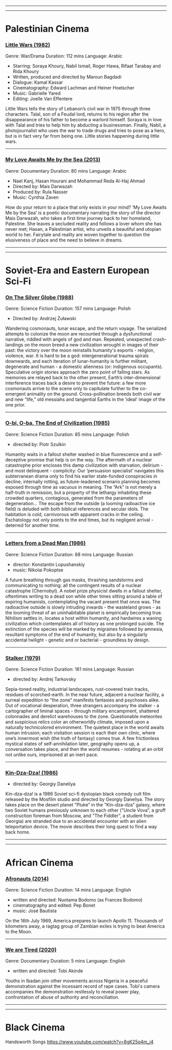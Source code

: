 
---------
---------

# Palestinian Cinema

### [Little Wars (1982)](https://vimeo.com/447295097)
Genre: War/Drama
Duration: 112 mins
Language: Arabic

- Starring: Soraya Khoury, Nabil Ismail, Roger Hawa, Rifaat Tarabay and Rida Khoury
- Written, produced and directed by Maroun Bagdadi
- Dialogue: Kamal Kassar
- Cinematography: Edward Lachman and Heiner Hoelscher
- Music: Gabrielle Yared
- Editing: Joelle Van Effentere

Little Wars tells the story of Lebanon’s civil war in 1975 through three characters. Talal, son of a Feudal lord, returns to his region after the disappearance of his father to become a warlord himself. Soraya is in love with Talal and tries to help him by abducting a businessman. Finally, Nabil, a photojournalist who uses the war to trade drugs and tries to pose as a hero, but is in fact very far from being one. Little stories happening during little wars.

-----------

### [My Love Awaits Me by the Sea (2013)](https://vimeo.com/442694097)
Genre: Documentary
Duration: 80 mins
Language: Arabic

- Nael Kanj, Hasan Hourani and Mohammad Reda Al-Haj Ahmad
- Directed by: Mais Darwazah
- Produced by: Rula Nasser
- Music: Cynthia Zaven

How do your return to a place that only exists in your mind? ‘My Love Awaits Me by the Sea’ is a poetic documentary narrating the story of the director Mais Darwazah, who takes a first time journey back to her homeland, Palestine. She leaves a secluded reality and follows a lover whom she has never met; Hasan, a Palestinian artist, who unveils a beautiful and utopian world to her. Fairytale and reality are woven together to question the elusiveness of place and the need to believe in dreams.

----------
----------

# Soviet-Era and Eastern European Sci-Fi

### [On The Silver Globe (1988)](http://exmilitai.re/film.html) 
Genre: Science Fiction
Duration: 157 mins
Language: Polish

- Directed by: Andrzej Żuławski

Wandering cosmonauts, lunar escape, and the return voyage. The serialized attempts to colonize the moon are recounted through a dysfunctional narrative, riddled with angels of god and man. Repeated, unexpected crash-landings on the moon breed a new civilization wrought in images of their past: the victory over the moon reinstalls humanity's exports - religion, violence, war. It is hard to be a god: intergenerational trauma spirals downwards, and each iteration of lunar-humanity is further militant, degenerate and human - a domestic alienness (or: indigenous occupants). Speculative origin stories approach the zero point of falling stars. As memories are relayed back to the other present, Earth’s inter-dimensional interference traces back a desire to prevent the future: a few more cosmonauts arrive to the scene only to capitulate further to the co-emergent animality on the ground. Cross-pollination breeds both civil war and new “life,” old messiahs and tangential Earths in the ‘ideal’ image of the one prior.

-----------

### [O-bi, O-ba, The End of Civilization (1985)](http://exmilitai.re/film.html)
Genre: Science Fiction
Duration: 85 mins
Language: Polish

- directed by: Piotr Szulkin

Humanity waits in a fallout shelter washed in blue fluorescence and a self-deceptive promise that help is on the way. The aftermath of a nuclear catastrophe prior encloses this damp civilization with starvation, delirium - and most delinquent - complicity: Our ‘persuasion specialist’ navigates this subterranean drama only to find his earlier state-funded conspiracies in decline, internally rotting, as future-leadened scenario planning becomes exposed through time as vacuous in meaning. The “Ark” is not merely a half-truth in remission, but a property of the lethargy inhabiting these crowded quarters, contagious, generated from the parameters of degeneration... The escape from the outside (a looming radioactive ice field) is deluded with both biblical references and secular idols. The habitation is cold, carnivorous with apparent cracks in the ceiling. Eschatology not only points to the end times, but its negligent arrival - deterred for another time.

----------

### [Letters from a Dead Man (1986)](http://exmilitai.re/film.html)
Genre: Science Fiction
Duration: 88 mins
Language: Russian

- director: Konstantin Lopushanskiy
- music: Nikolai Pokoptse

A future breathing through gas masks, thrashing sandstorms and communicating to nothing: all the contingent results of a nuclear catastrophe (Chernobyl). A nobel prize physicist dwells in a fallout shelter, oftentimes writing to a dead son while other times sitting around a table of expiring humanists, contemplating the vacant present that once was. The radioactive outside is slowly intruding inwards - the wasteland grows - as the looming threat of an uninhabitable planet is empirically becoming true. Nihilism settles in, locates a host within humanity, and hardwires a waning civilization which contemplates all of history as one prolonged suicide. The extinction of the species will be marked by migraines followed by amnesia, resultant symptoms of the end of humanity, but also by a singularly accidental twilight - genetic and or bacterial - groundless by design.

-----------

### [Stalker (1979)](http://exmilitai.re/film.html)
Genre: Science Fiction
Duration: 161 mins
Language: Russian

- directed by: Andrej Tarkovsky

Sepia-toned reality, industrial landscapes, rust-covered train tracks, residues of scorched-earth. In the near future, adjacent a nuclear facility, a surreal expedition to “the zone” manifests fantasies and psychoses alike. Out of vocational desperation, three strangers accompany the stalker - a cartographer of liminal spaces - through military encampment, shattered colonnades and derelict warehouses to the zone. Questionable meteorites and suspicious relics color an otherworldly climate, imposed upon a naturally technicolored environment. The quietest place in the world awaits human intrusion; each visitation session is each their own clinic, where one’s innermost wish (the truth of fantasy) comes true. A few frictionless mystical states of self-annihilation later, geography opens up, a conversation takes place, and then the world resumes - rotating at an orbit not unlike ours, imprisoned at an inert pace.

-------------

### [Kin-Dza-Dza! (1986)](https://youtu.be/EYHv8eJrW2Y)

- directed by: Georgiy Daneliya

Kin-dza-dza! is a 1986 Soviet sci-fi dystopian black comedy cult film released by the Mosfilm studio and directed by Georgiy Daneliya. The story takes place on the desert planet "Pluke” in the "Kin-dza-dza” galaxy, where two Soviet humans previously unknown to each other ("Uncle Vova”, a gruff construction foreman from Moscow, and "The Fiddler”, a student from Georgia) are stranded due to an accidental encounter with an alien teleportation device. The movie describes their long quest to find a way back home.

----------
----------

# African Cinema

### [Afronauts (2014)](https://www.youtube.com/watch?v=lb3pu5jXWHU)
Genre: Science Fiction
Duration: 14 mins
Language: English

- written and directed: Nuotama Bodomo (as Frances Bodomo)
- cinematography and edited: Pep Bonet
- music: José Bautista

On the 16th July 1969, America prepares to launch Apollo 11. Thousands of kilometers away, a ragtag group of Zambian exiles is trying to beat America to the Moon.

---------

### [We are Tired (2020)](https://vimeo.com/447901846)
Genre: Documentary
Duration: 5 mins
Language: English

- written and directed: Tobi Akinde

Youths in Ibadan join other movements across Nigeria in a peaceful demonstration against the incessant record of rape cases. Tobi's camera accompanies the demonstration restlessly to reveal power play, confrontation of abuse of authority and reconciliation.

----------
----------

# Black Cinema

Handsworth Songs
https://www.youtube.com/watch?v=8gK25q4m_i4

